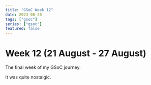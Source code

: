 ```yaml
---
title: "GSoC Week 12"
date: 2023-08-20
tags: ["gsoc"]
series: ["gsoc"]
featured: false 
---
```



# Week 12 (21 August - 27 August)

The final week of my GSoC journey.

It was quite nostalgic.


